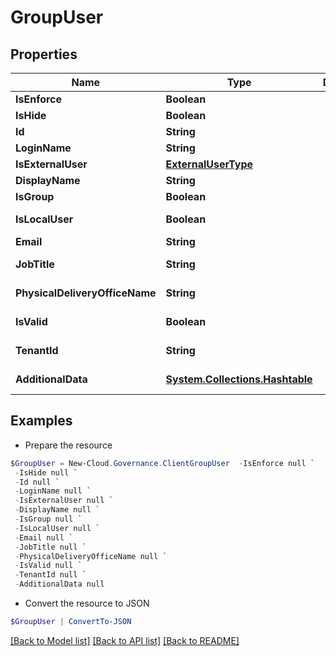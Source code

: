 # GroupUser
## Properties

Name | Type | Description | Notes
------------ | ------------- | ------------- | -------------
**IsEnforce** | **Boolean** |  | [optional] 
**IsHide** | **Boolean** |  | [optional] 
**Id** | **String** |  | [optional] 
**LoginName** | **String** |  | [optional] 
**IsExternalUser** | [**ExternalUserType**](ExternalUserType.md) |  | [optional] 
**DisplayName** | **String** |  | [optional] 
**IsGroup** | **Boolean** |  | [optional] 
**IsLocalUser** | **Boolean** |  | [optional] [readonly] 
**Email** | **String** |  | [optional] 
**JobTitle** | **String** |  | [optional] [readonly] 
**PhysicalDeliveryOfficeName** | **String** |  | [optional] [readonly] 
**IsValid** | **Boolean** |  | [optional] [readonly] 
**TenantId** | **String** |  | [optional] [readonly] 
**AdditionalData** | [**System.Collections.Hashtable**](AnyType.md) |  | [optional] [readonly] 

## Examples

- Prepare the resource
```powershell
$GroupUser = New-Cloud.Governance.ClientGroupUser  -IsEnforce null `
 -IsHide null `
 -Id null `
 -LoginName null `
 -IsExternalUser null `
 -DisplayName null `
 -IsGroup null `
 -IsLocalUser null `
 -Email null `
 -JobTitle null `
 -PhysicalDeliveryOfficeName null `
 -IsValid null `
 -TenantId null `
 -AdditionalData null
```

- Convert the resource to JSON
```powershell
$GroupUser | ConvertTo-JSON
```

[[Back to Model list]](../README.md#documentation-for-models) [[Back to API list]](../README.md#documentation-for-api-endpoints) [[Back to README]](../README.md)

